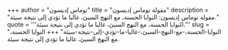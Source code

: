 +++
author = "توماس إديسون"
title = "مقولة توماس إديسون"
description = "مقولة توماس إديسون: النوايا الحسنة، مع النهج السيئ، غالبا ما تؤدي إلى نتيجة سيئة."
quote = '''النوايا الحسنة، مع النهج السيئ، غالبا ما تؤدي إلى نتيجة سيئة.'''
slug = "النوايا-الحسنة،-مع-النهج-السيئ،-غالبا-ما-تؤدي-إلى-نتيجة-سيئة"
+++
النوايا الحسنة، مع النهج السيئ، غالبا ما تؤدي إلى نتيجة سيئة.
